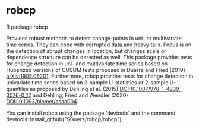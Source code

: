 # robcp
R package robcp

Provides robust methods to detect change-points in uni- or multivariate time series. They can cope with corrupted data and heavy tails. Focus is on the detection of abrupt changes in location, but changes scale or dependence structure can be detected as well. This package provides tests for change detection in uni- and multivariate time series based on Huberized versions of CUSUM tests proposed in Duerre and Fried (2019) <arXiv:1905.06201>. Furthermore, robcp provides tests for change detection in univariate time series based on 2-sample U-statistics or 2-sample U-quantiles as proposed by Dehling et al. (2015) <DOI:10.1007/978-1-4939-3076-0_12> and Dehling, Fried and Wendler (2020) <DOI:10.1093/biomet/asaa004>.

You can install robcp using the package 'devtools' and the command 
devtools::install_github("SGoerz/robcp/robcp")